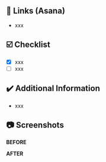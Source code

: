 ## 🔗  Links (Asana)

- xxx

## ☑️ Checklist

- [x] xxx
- [ ] xxx

## ✔️  Additional Information

- xxx

## 📷  Screenshots

**BEFORE**

**AFTER**


